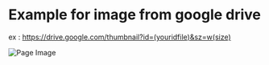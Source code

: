 # Example for image from google drive

ex : https://drive.google.com/thumbnail?id=(youridfile)&sz=w(size)

<img
      src="https://drive.google.com/thumbnail?id=1eaZD47pl6YDjdakO8BAKWpzw7LXe2gtS&sz=w500"
      alt="Page Image"
    />
